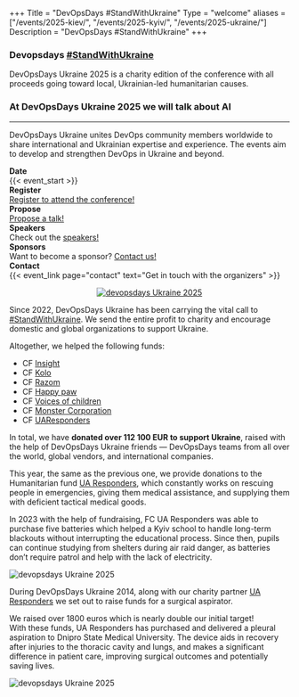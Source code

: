 +++
Title = "DevOpsDays #StandWithUkraine"
Type = "welcome"
aliases = ["/events/2025-kiev/", "/events/2025-kyiv/", "/events/2025-ukraine/"]
Description = "DevOpsDays #StandWithUkraine"
+++

### Devopsdays [#StandWithUkraine](https://twitter.com/hashtag/StandWithUkraine)

<div class="alert alert-danger" role="alert">
   DevOpsDays Ukraine 2025 is a charity edition of the conference with all proceeds going toward local, Ukrainian-led humanitarian causes.
</div>

<div class = "row" id = "main-row">
  <div class = "col-md-6 push-md-8" id = "left-col">
    <h3>At DevOpsDays Ukraine 2025 we will talk about AI</h3>
    <hr>
    <p>
      DevOpsDays Ukraine unites DevOps community members worldwide to share international and Ukrainian expertise and experience. The events aim to develop and strengthen DevOps in Ukraine and beyond.
    </p>
  </div>
</div>

<div class = "row">
  <div class = "col-md-2">
    <strong>Date</strong>
  </div>
  <div class = "col-md-8">
    {{< event_start >}}
  </div>
</div>

<!-- <div class = "row">
  <div class = "col-md-2">
    <strong>Location</strong>
  </div>
  <div class = "col-md-8">
    {{< event_location >}}
  </div>
</div> -->

<div class = "row">
  <div class = "col-md-2">
    <strong>Register</strong>
  </div>
  <div class = "col-md-8">
    <a href = "https://devopsdays.com.ua/#registration">Register to attend the conference!</a>
  </div>
</div>

<div class = "row">
  <div class = "col-md-2">
    <strong>Propose</strong>
  </div>
  <div class = "col-md-8">
    <a href = "https://forms.gle/DhWULNx3ccUsXykv6">Propose a talk!</a>
  </div>
</div>

<!-- <div class = "row">
  <div class = "col-md-2">
    <strong>Program</strong>
  </div>
  <div class = "col-md-8">
    View the {{< event_link page="program" text="program." >}}
  </div>
</div> -->

<div class = "row">
  <div class = "col-md-2">
    <strong>Speakers</strong>
  </div>
  <div class = "col-md-8">
    Check out the <a href = "https://devopsdays.com.ua/#speakers">speakers!</a>
  </div>
</div>

<div class = "row">
  <div class = "col-md-2">
    <strong>Sponsors</strong>
  </div>
  <div class = "col-md-8">
    Want to become a sponsor? <a href='mailto:kyiv@devopsdays.org'>Contact us!</a>
  </div>
</div>

<div class = "row">
  <div class = "col-md-2">
    <strong>Contact</strong>
  </div>
  <div class = "col-md-8">
    {{< event_link page="contact" text="Get in touch with the organizers" >}}
  </div>
</div>

<div style="text-align:center;">
  <p></p>
  <a href="https://devopsdays.com.ua/#charity"><img alt="devopsdays Ukraine 2025" src="/events/2025-kyiv/impact.png" style="max-width: 90%"/></a>
  <p></p>
</div>

<div class = "row" id = "main-row">
  <div class = "col-md-6 push-md-8" id = "left-col">
    <p>Since 2022, DevOpsDays Ukraine has been carrying the vital call to <a href="https://twitter.com/hashtag/StandWithUkraine">#StandWithUkraine</a>. We send the entire profit to charity and encourage domestic and global organizations to support Ukraine.</p>
    <p>Altogether, we helped the following funds:</p>
    <ul>
      <li>CF <a href="https://www.insight-ukraine.org/uk/">Insight</a></li>
      <li>CF <a href="https://www.kolo-fund.org/">Kolo</a></li>
      <li>CF <a href="https://www.razomforukraine.org/">Razom</a></li>
      <li>CF <a href="https://happypaw.ua/">Happy paw</a></li>
      <li>CF <a href="https://voices.org.ua/en/">Voices of children</a></li>
      <li>CF <a href="https://monstrov.org/">Monster Corporation</a></li>
      <li>CF <a href="https://uaresponders.org/">UAResponders</a></li>
    </ul>
    <p>In total, we have <strong>donated over 112 100 EUR to support Ukraine</strong>, raised with the help of DevOpsDays Ukraine friends &mdash; DevOpsDays teams from all over the world, global vendors, and international companies.</p>
    <p>This year, the same as the previous one, we provide donations to the Humanitarian fund <a href="https://uaresponders.org/">UA Responders</a>, which constantly works on rescuing people in emergencies, giving them medical assistance, and supplying them with deficient tactical medical goods.</p>
    <p>In 2023 with the help of fundraising, FC UA Responders was able to purchase five batteries which helped a Kyiv school to handle long-term blackouts without interrupting the educational process. Since then, pupils can continue studying from shelters during air raid danger, as batteries don&rsquo;t require patrol and help with the lack of electricity.</p>
    <img alt="devopsdays Ukraine 2025" src="/events/2025-kyiv/stand.png" style="max-width: 90%"/>
    <p>During DevOpsDays Ukraine 2014, along with our charity partner <a href="https://uaresponders.org/">UA Responders</a> we set out to raise funds for a surgical aspirator.</p>
    <p>We raised over 1800 euros which is nearly double our initial target!<br>
With these funds, UA Responders has purchased and delivered a pleural aspiration to Dnipro State Medical University. The device aids in recovery after injuries to the thoracic cavity and lungs, and makes a significant difference in patient care, improving surgical outcomes and potentially saving lives.</p>
    <img alt="devopsdays Ukraine 2025" src="/events/2025-kyiv/aspiration.jpg" style="max-width: 90%"/>
  </div>
</div>
